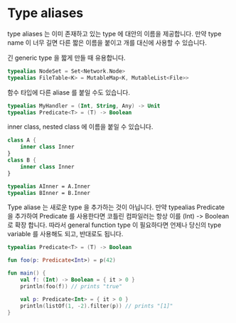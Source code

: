 # Type aliases

type aliases 는 이미 존재하고 있는 type 에 대안의 이름을 제공합니다. 만약 type name 이 너무 길면 다른 짧은 이름을 붙이고 개를 대신에 사용할 수 있습니다.

긴 generic type 을 짧게 만들 때 유용합니다.

```kotlin
typealias NodeSet = Set<Network.Node>
typealias FileTable<K> = MutableMap<K, MutableList<File>>
```

함수 타입에 다른 aliase 를 붙일 수도 있습니다.

```kotlin
typealias MyHandler = (Int, String, Any) -> Unit
typealias Predicate<T> = (T) -> Boolean
```

inner class, nested class 에 이름을 붙일 수 있습니다.

```kotlin
class A {
    inner class Inner
}
class B {
    inner class Inner
}

typealias AInner = A.Inner
typealias BInner = B.Inner
```

Type aliase 는 새로운 type 을 추가하는 것이 아닙니다. 만약 typealias Predicate<T> 을 추가하여 Predicate<Int> 를 사용한다면 코틀린 컴파일러는 항상 이를 (Int) -> Boolean 로 확장 합니다. 따라서 general function type 이 필요하다면 언제나 당신의 type variable 를 사용해도 되고, 반대로도 됩니다.

```kotlin
typealias Predicate<T> = (T) -> Boolean

fun foo(p: Predicate<Int>) = p(42)

fun main() {
    val f: (Int) -> Boolean = { it > 0 }
    println(foo(f)) // prints "true"

    val p: Predicate<Int> = { it > 0 }
    println(listOf(1, -2).filter(p)) // prints "[1]"
}
```
